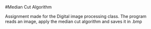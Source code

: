 #Median Cut Algorithm

Assignment made for the Digital image processing class. The program reads an image, apply the median cut algorithm and saves it in .bmp
